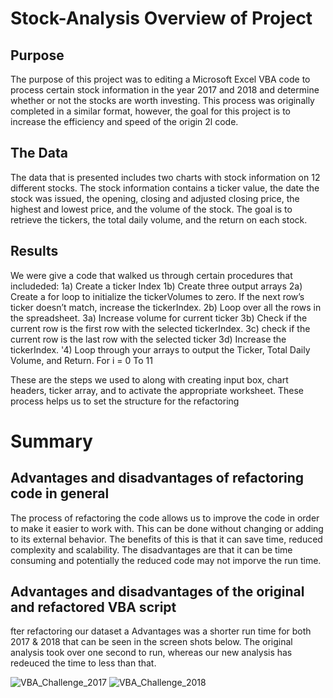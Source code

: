 # Stock-Analysis Overview of Project
## Purpose

The purpose of this project was to editing a Microsoft Excel VBA code to process certain stock information in the year 2017 and 2018 and determine whether or not the stocks are worth investing. This process was originally completed in a similar format, however, the goal for this project is to increase the efficiency and speed of the origin 2l code.

## The Data

The data that is presented includes two charts with stock information on 12 different stocks. The stock information contains a ticker value, the date the stock was issued, the opening, closing and adjusted closing price, the highest and lowest price, and the volume of the stock. The goal is to retrieve the tickers, the total daily volume, and the return on each stock.

## Results
We were give a code that walked us through certain procedures that includeded:
  1a) Create a ticker Index
  1b) Create three output arrays
  2a) Create a for loop to initialize the tickerVolumes to zero.
  If the next row’s ticker doesn’t match, increase the tickerIndex.
  2b) Loop over all the rows in the spreadsheet.
  3a) Increase volume for current ticker
  3b) Check if the current row is the first row with the selected tickerIndex.
  3c) check if the current row is the last row with the selected ticker
  3d) Increase the tickerIndex.
  '4) Loop through your arrays to output the Ticker, Total Daily Volume, and Return.
    For i = 0 To 11
    
  These are the steps we used to along with creating input box, chart headers, ticker array, and to activate the appropriate worksheet. These process helps us to set the structure for the refactoring

# Summary
## Advantages and disadvantages of refactoring code in general 
The process of refactoring the code allows us to improve the code in order to make it easier to work with. This can be done without changing or adding to its external behavior. The benefits of this is that it can save time, reduced complexity and scalability. The disadvantages are that it can be time consuming and potentially the reduced code may not imporve the run time. 

## Advantages and disadvantages of the original and refactored VBA script 
fter refactoring our dataset a Advantages was a shorter run time for both 2017 & 2018 that can be seen in the screen shots below. The original analysis took over one second to run, whereas our new analysis has redeuced the time to less than that.


![VBA_Challenge_2017](https://user-images.githubusercontent.com/31675832/135778379-a79dd803-ae9e-4b5b-ba63-20ab90e76d16.PNG)
![VBA_Challenge_2018](https://user-images.githubusercontent.com/31675832/135778416-dc26b09b-c855-48d2-89e0-e9638faf8113.PNG)
